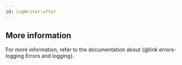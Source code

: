 ```yaml
---
id: LogWriter:after
---
```


## More information

For more information, refer to the documentation about {@link errors-logging Errors and logging}.
